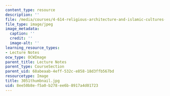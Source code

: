 ```yaml
---
content_type: resource
description: ''
file: /media/courses/4-614-religious-architecture-and-islamic-cultures-fall-2002/8ee50b8ef5a0b278ee6b8917a4d01723_3051thumbnail.jpg
file_type: image/jpeg
image_metadata:
  caption: ''
  credit: ''
  image-alt: ''
learning_resource_types:
- Lecture Notes
ocw_type: OCWImage
parent_title: Lecture Notes
parent_type: CourseSection
parent_uid: 68abeaab-4eff-532c-e858-18d3ffb567bd
resourcetype: Image
title: 3051thumbnail.jpg
uid: 8ee50b8e-f5a0-b278-ee6b-8917a4d01723
---
```

